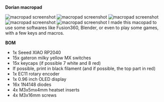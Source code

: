 **Dorian macropad**

![macropad screenshot](https://cdn.hack.pet/slackcdn/2910fc7452dd7426646c6cb5c84f9f75.png) 
![macropad screenshot](https://cdn.hack.pet/slackcdn/6c4d0a9134d1fb6a343f5aed31b03df1.png)
![macropad screenshot](https://cdn.hackclubber.dev/slackcdn/dbf3e67dda1e0ee26ea2d1d6ddf0743c.png)
![macropad screenshot](https://cdn.hackclubber.dev/slackcdn/cbb5707c8fd107bc6a224d095e9d887a.png)
![macropad screenshot](https://cdn.hackclubber.dev/slackcdn/7e357057150a6d76dbe4c7b6b100240c.png)
I made this macopad to use some softwares like Fusion360, Blender, or even to play some games, with a few keys and macros.

**BOM**

- 1x Seeed XIAO RP2040
- 15x gateron milky yellow MX switches
- 15x keycaps (if possible 7 white and 8 red)
- If possible, print in black filament (and if possible, the top part in red)
- 1x EC11 rotary encoder
- 1x 0.96 inch OLED display
- 16x 1N4148 diodes
- 4x M3x5mx4mm heatset inserts
- 4x M3x16mm screws